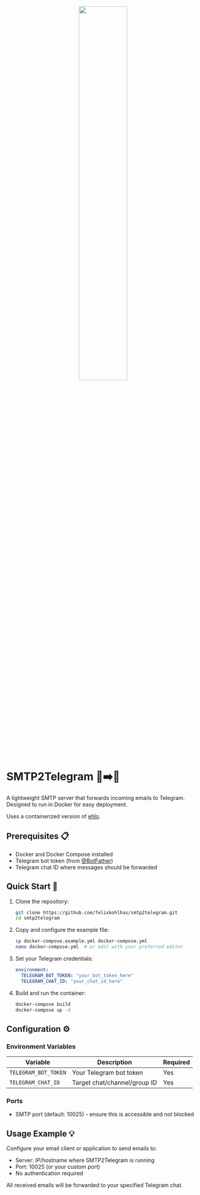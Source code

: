 <div align="center">
<img src="https://github.com/user-attachments/assets/1824edea-1fdc-4854-87b5-27457e51abfa" width="50%">
</div>

# SMTP2Telegram 📧➡️📱

A lightweight SMTP server that forwards incoming emails to Telegram. Designed to run in Docker for easy deployment.

Uses a containerized version of [ehlo](https://github.com/ehlo-io/ehlo).

## Prerequisites 📋

- Docker and Docker Compose installed
- Telegram bot token (from [@BotFather](https://t.me/BotFather))
- Telegram chat ID where messages should be forwarded

## Quick Start 🚀

1. Clone the repository:
   ```bash
   git clone https://github.com/felixkohlhas/smtp2telegram.git
   cd smtp2telegram
   ```

2. Copy and configure the example file:
   ```bash
   cp docker-compose.example.yml docker-compose.yml
   nano docker-compose.yml  # or edit with your preferred editor
   ```

3. Set your Telegram credentials:
   ```yaml
   environment:
     TELEGRAM_BOT_TOKEN: "your_bot_token_here"
     TELEGRAM_CHAT_ID: "your_chat_id_here"
   ```

4. Build and run the container:
   ```bash
   docker-compose build
   docker-compose up -d
   ```

## Configuration ⚙️

### Environment Variables

| Variable            | Description                          | Required |
|---------------------|--------------------------------------|----------|
| `TELEGRAM_BOT_TOKEN`| Your Telegram bot token             | Yes      |
| `TELEGRAM_CHAT_ID`  | Target chat/channel/group ID        | Yes      |

### Ports

- SMTP port (default: 10025) - ensure this is accessible and not blocked

## Usage Example 💡

Configure your email client or application to send emails to:
- Server: IP/hostname where SMTP2Telegram is running
- Port: 10025 (or your custom port)
- No authentication required

All received emails will be forwarded to your specified Telegram chat.

